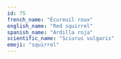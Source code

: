 ```yaml
---
id: 75
french_name: "Écureuil roux"
english_name: "Red squirrel"
spanish_name: "Ardilla roja"
scientific_name: "Sciurus vulgaris"
emoji: "squirrel"
---
```

